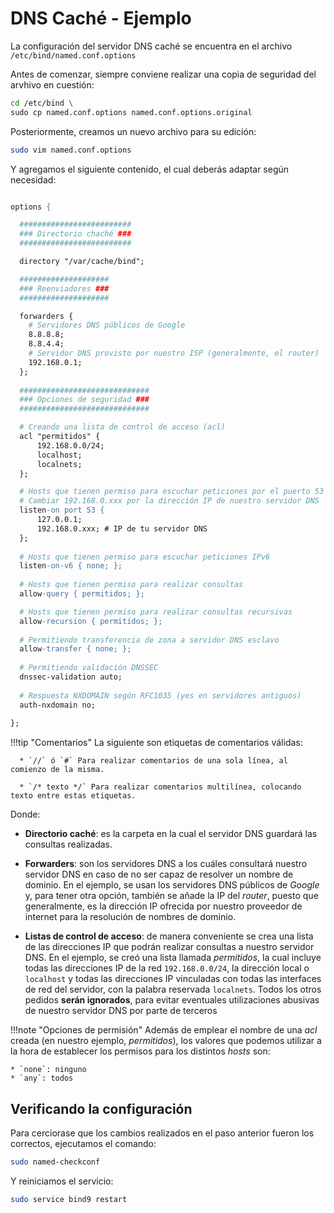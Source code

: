 # DNS Caché - Ejemplo
La configuración del servidor DNS caché se encuentra en el archivo `/etc/bind/named.conf.options`

Antes de comenzar, siempre conviene realizar una copia de seguridad del arvhivo en cuestión: 

```bash
cd /etc/bind \
sudo cp named.conf.options named.conf.options.original
```

Posteriormente, creamos un nuevo archivo para su edición: 

```bash
sudo vim named.conf.options
```

Y agregamos el siguiente contenido, el cual deberás adaptar según necesidad: 

```apache

options {

  #########################
  ### Directorio chaché ###
  #########################

  directory "/var/cache/bind";

  ####################
  ### Reenviadores ###
  ####################

  forwarders {
    # Servidores DNS públicos de Google
    8.8.8.8;
    8.8.4.4;
    # Servidor DNS provisto por nuestro ISP (generalmente, el router)
    192.168.0.1;
  };
  
  #############################
  ### Opciones de seguridad ###
  #############################

  # Creando una lista de control de acceso (acl)  
  acl "permitidos" {
      192.168.0.0/24;
      localhost;
      localnets;
  };

  # Hosts que tienen permiso para escuchar peticiones por el puerto 53
  # Cambiar 192.168.0.xxx por la dirección IP de nuestro servidor DNS
  listen-on port 53 { 
      127.0.0.1; 
      192.168.0.xxx; # IP de tu servidor DNS
  };
  
  # Hosts que tienen permiso para escuchar peticiones IPv6
  listen-on-v6 { none; };
  
  # Hosts que tienen permiso para realizar consultas
  allow-query { permitidos; };

  # Hosts que tienen permiso para realizar consultas recursivas
  allow-recursion { permitidos; };
  
  # Permitiendo transferencia de zona a servidor DNS esclavo
  allow-transfer { none; };
  
  # Permitiendo validación DNSSEC
  dnssec-validation auto;
  
  # Respuesta NXDOMAIN según RFC1035 (yes en servidores antiguos) 
  auth-nxdomain no;
  
};

```

!!!tip "Comentarios"
    La siguiente son etiquetas de comentarios válidas:

      * `//` ó `#` Para realizar comentarios de una sola línea, al comienzo de la misma. 

      * `/* texto */` Para realizar comentarios multilínea, colocando texto entre estas etiquetas. 

Donde: 

* **Directorio caché**: es la carpeta en la cual el servidor DNS guardará las consultas realizadas. 

* **Forwarders**: son los servidores DNS a los cuáles consultará nuestro servidor DNS en caso de no ser capaz de resolver un nombre de dominio. En el ejemplo, se usan los servidores DNS públicos de _Google_ y, para tener otra opción, también se añade la IP del _router_, puesto que generalmente, es la dirección IP  ofrecida por nuestro proveedor de internet para la resolución de nombres de dominio. 

* **Listas de control de acceso**: de manera conveniente se crea una lista de las direcciones IP que podrán realizar consultas a nuestro servidor DNS. En el ejemplo, se creó una lista llamada _permitidos_, la cual incluye todas las direcciones IP de la red `192.168.0.0/24`, la dirección local o `localhost` y todas las direcciones IP vinculadas con todas las interfaces de red del servidor, con la palabra reservada `localnets`. Todos los otros pedidos **serán ignorados**, para evitar eventuales utilizaciones abusivas de nuestro servidor DNS por parte de terceros

!!!note "Opciones de permisión"
    Además de emplear el nombre de una _acl_ creada (en nuestro ejemplo, _permitidos_), los valores que podemos utilizar a la hora de establecer los permisos para los distintos _hosts_ son: 

    * `none`: ninguno
    * `any`: todos


## Verificando la configuración
Para cerciorase que los cambios realizados en el paso anterior fueron los correctos, ejecutamos el comando: 

```bash
sudo named-checkconf
```

Y reiniciamos el servicio:

```bash
sudo service bind9 restart
```